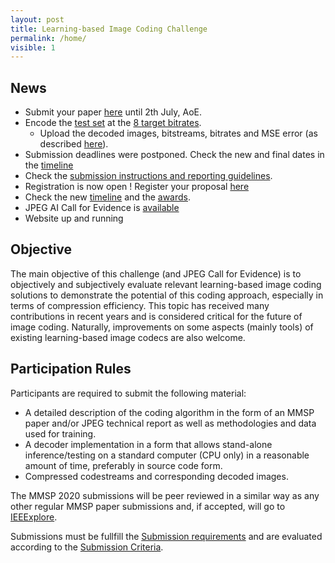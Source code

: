 ```yaml
---
layout: post
title: Learning-based Image Coding Challenge
permalink: /home/
visible: 1
---
```


## News
* Submit your paper [here](https://www.conftool.org/mmsp2020/index.php) until 2th July, AoE.
* Encode the [test set](/test_images/) at the [8 target bitrates](/4-eval_proc/). 
	* Upload the decoded images, bitstreams, bitrates and MSE error (as described [here](/sub_instructs/)).
* Submission deadlines were postponed. Check the new and final dates in the [timeline](/0-time/)
* Check the [submission instructions and reporting guidelines](/sub_instructs/).
* Registration is now open ! Register your proposal [here](https://forms.gle/uLwJZFZYQgx8NaYh9)
* Check the new [timeline](/0-time/) and the [awards](/1-awards/).
* JPEG AI Call for Evidence is [available](https://jpeg.org/items/20200224_cfe_peg_ai.html)
* Website up and running

## Objective

The main objective of this challenge (and JPEG Call for Evidence) is to objectively and subjectively evaluate relevant learning-based image coding solutions to demonstrate the potential of this coding approach, especially in terms of compression efficiency. This topic has received many contributions in recent years and is considered critical for the future of image coding. Naturally, improvements on some aspects (mainly tools) of existing learning-based image codecs are also welcome.

## Participation Rules

Participants are required to submit the following material:

* A detailed description of the coding algorithm in the form of an MMSP paper and/or JPEG technical report as well as methodologies and data used for training.
* A decoder implementation in a form that allows stand-alone inference/testing on a standard computer (CPU only) in a reasonable amount of time, preferably in source code form.
* Compressed codestreams and corresponding decoded images.

The MMSP 2020 submissions will be peer reviewed in a similar way as any other regular MMSP paper submissions and, if accepted, will go to [IEEExplore](https://ieeexplore.ieee.org/Xplore/home.jsp). 

Submissions must be fullfill the [Submission requirements](/0-sub_req/) and are evaluated according to the [Submission Criteria](/8-criteria/).


